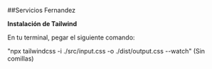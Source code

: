 ##Servicios Fernandez

**Instalación de Tailwind**

En tu terminal, pegar el siguiente comando:

"npx tailwindcss -i ./src/input.css -o ./dist/output.css --watch" (Sin comillas)
